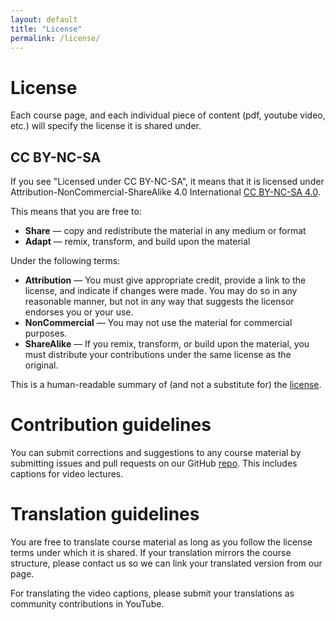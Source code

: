 ```yaml
---
layout: default
title: "License"
permalink: /license/
---
```


# License

Each course page, and each individual piece of content (pdf, youtube video, etc.) will specify the license it is shared under.

## CC BY-NC-SA
If you see "Licensed under CC BY-NC-SA", it means that it is licensed under Attribution-NonCommercial-ShareAlike 4.0 International [CC BY-NC-SA 4.0](https://creativecommons.org/licenses/by-nc-sa/4.0/).

This means that you are free to:
- **Share** — copy and redistribute the material in any medium or format
- **Adapt** — remix, transform, and build upon the material

Under the following terms:

- **Attribution** — You must give appropriate credit, provide a link to the license, and indicate if changes were made. You may do so in any reasonable manner, but not in any way that suggests the licensor endorses you or your use.
- **NonCommercial** — You may not use the material for commercial purposes.
- **ShareAlike** — If you remix, transform, or build upon the material, you must distribute your contributions under the same license as the original.

This is a human-readable summary of (and not a substitute for) the [license](https://creativecommons.org/licenses/by-nc-sa/4.0/legalcode).

# Contribution guidelines

You can submit corrections and suggestions to any course material by submitting issues and pull requests on our GitHub [repo](https://github.com/mitsoul/mitsoul.github.io). This includes captions for video lectures.

# Translation guidelines

You are free to translate course material as long as you follow the license terms under which it is shared.
If your translation mirrors the course structure, please contact us so we can link your translated version from our page.

For translating the video captions, please submit your translations as community contributions in YouTube.
